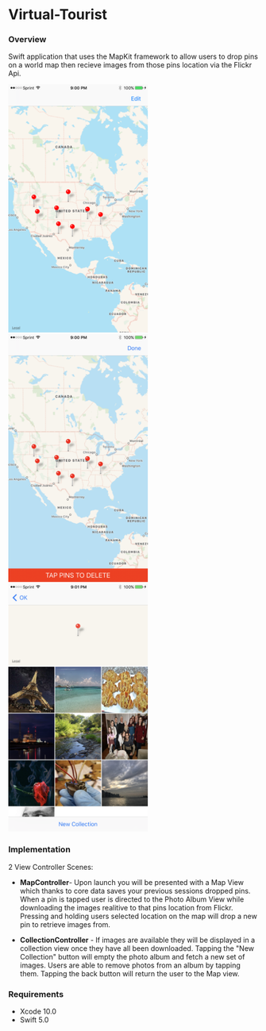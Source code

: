 # Virtual-Tourist

### Overview
Swift application that uses the MapKit framework to allow users to drop pins on a world map then recieve images from those pins location via the Flickr Api.

<img src="ScreenShots/IMG_0237.PNG" height="500"> <img src="ScreenShots/IMG_0238.PNG" height="500"> <img src="ScreenShots/IMG_0240.PNG" height="500">

### Implementation
2 View Controller Scenes:

* __MapController__- Upon launch you will be presented with a Map View which thanks to core data saves your previous sessions dropped pins. When a pin is tapped user is directed to the Photo Album View while downloading the images realitive to that pins location from Flickr. Pressing and holding users selected location on the map will drop a new pin to retrieve images from. 

* __CollectionController__ - If images are available they will be displayed in a collection view once they have all been downloaded. Tapping the "New Collection" button will empty the photo album and fetch a new set of images. Users are able to remove photos from an album by tapping them. Tapping the back button will return the user to the Map view.

### Requirements
* Xcode 10.0 
* Swift 5.0
